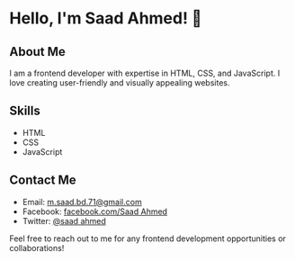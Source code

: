 # Hello, I'm Saad Ahmed! 👋

## About Me
I am a frontend developer with expertise in HTML, CSS, and JavaScript. I love creating user-friendly and visually appealing websites. 

## Skills
- HTML
- CSS
- JavaScript

<!--## Projects
- Project 1: [Project Name](https://github.com/saadahmed/project1)
  Description: Lorem ipsum dolor sit amet, consectetur adipiscing elit. 
- Project 2: [Project Name](https://github.com/saadahmed/project2)
  Description: Lorem ipsum dolor sit amet, consectetur adipiscing elit. -->

## Contact Me
- Email: m.saad.bd.71@gmail.com
- Facebook: [facebook.com/Saad Ahmed](https://facebook.com/saad.ahmed776)
- Twitter: [@saad ahmed](https://twitter.com/m_saad_71)

Feel free to reach out to me for any frontend development opportunities or collaborations!
